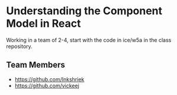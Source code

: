 # Understanding the Component Model in React
Working in a team of 2-4, start with the code in ice/w5a in the class repository.

## Team Members
 - https://github.com/Inkshriek
 - https://github.com/vickeej 